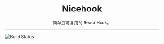 <div align="center">
  <h1>Nicehook</h1>
  <p>简单且可复用的 React Hook。</p>
</div>
<hr />
<!-- prettier-ignore-start -->

![Build Status](https://github.com/robot12580/nicehook/actions/workflows/ci.yml/badge.svg)

<!-- prettier-ignore-end -->
